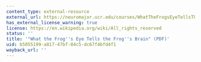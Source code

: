 ```yaml
---
content_type: external-resource
external_url: https://neuromajor.ucr.edu/courses/WhatTheFrogsEyeTellsTheFrogsBrain.pdf
has_external_license_warning: true
license: https://en.wikipedia.org/wiki/All_rights_reserved
status: ''
title: '"What the Frog''s Eye Tells the Frog''s Brain" (PDF)'
uid: b5055199-a817-47bf-84c5-dc67f4bfd4f1
wayback_url: ''
---
```

